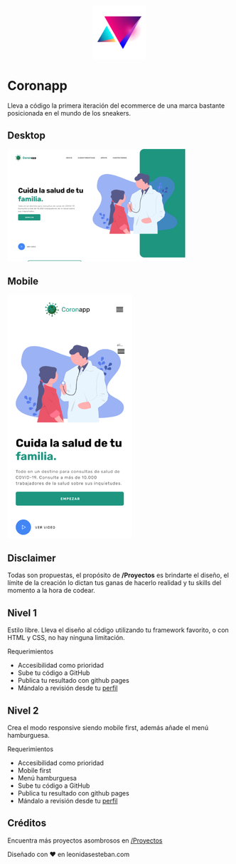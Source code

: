 <div align="center">
<img width="120px"  src="https://raw.githubusercontent.com/no-te-rindas/logo/main/Logo/LeonidasEsteban-destello-envolvente-cuadrada.png" />
</div>

# Coronapp

Lleva a código la primera iteración del ecommerce de una marca bastante posicionada en el mundo de los sneakers.

## Desktop

<img width="400px"  src="https://github.com/no-te-rindas/imagenes/blob/main/Readmes/coronapp/coronapp-desktop.png?raw=true"/>

## Mobile

<img width="280px"  src="https://github.com/no-te-rindas/imagenes/blob/main/Readmes/coronapp/coronapp-mobile.png?raw=true" />

## Disclaimer

Todas son propuestas, el propósito de **/Proyectos** es brindarte el diseño, el límite de la creación lo dictan tus ganas de hacerlo realidad y tu skills del momento a la hora de codear.

## Nivel 1

Estilo libre. Lleva el diseño al código utilizando tu framework favorito, o con HTML y CSS, no hay ninguna limitación.

Requerimientos

- Accesibilidad como prioridad
- Sube tu código a GitHub
- Publica tu resultado con github pages
- Mándalo a revisión desde tu [perfil](https://leonidasesteban.com/estudiante)

## Nivel 2

Crea el modo responsive siendo mobile first, además añade el menú hamburguesa.

Requerimientos

- Accesibilidad como prioridad
- Mobile first
- Menú hamburguesa
- Sube tu código a GitHub
- Publica tu resultado con github pages
- Mándalo a revisión desde tu [perfil](https://leonidasesteban.com/estudiante)

## Créditos

Encuentra más proyectos asombrosos en [/Proyectos](https://leonidasesteban.com/proyectos)

Diseñado con ♥️ en leonidasesteban.com
